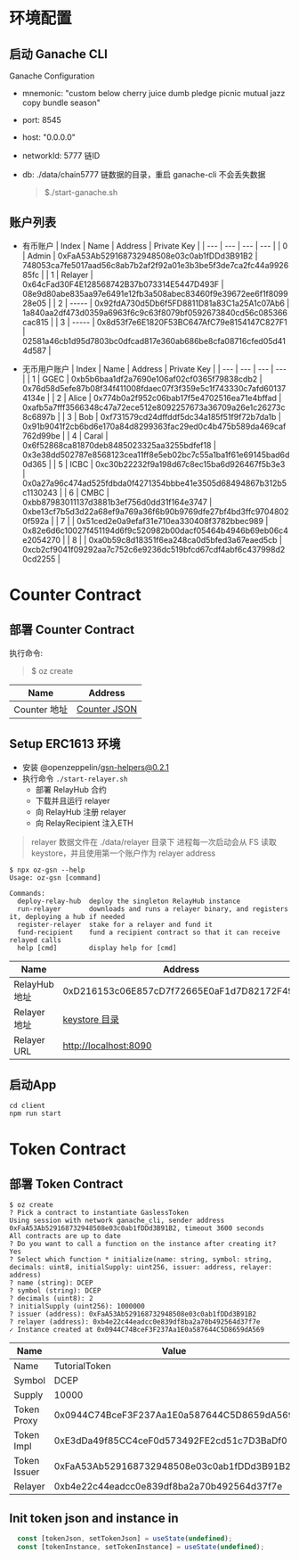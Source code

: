 # 环境配置
## 启动 Ganache CLI
Ganache Configuration

- mnemonic: "custom below cherry juice dumb pledge picnic mutual jazz copy bundle season"
- port: 8545 
- host: "0.0.0.0" 
- networkId: 5777      链ID
- db: ./data/chain5777 链数据的目录，重启 ganache-cli 不会丢失数据

  >  $./start-ganache.sh

## 账户列表
- 有币账户
| Index | Name | Address | Private Key |
| --- | --- | --- | --- |
| 0 | Admin   | 0xFaA53Ab529168732948508e03c0ab1fDDd3B91B2 | 748053ca7fe5017aad56c8ab7b2af2f92a01e3b3be5f3de7ca2fc44a992685fc |
| 1 | Relayer | 0x64cFad30F4E128568742B37b073314E5447D493F | 08e9d80abe835aa97e6491e12fb3a508abec83460f9e39672ee6f1f809928e05 |
| 2 | -----   | 0x92fdA730d5Db6f5FD8811D81a83C1a25A1c07Ab6 | 1a840aa2df473d0359a6963f6c9c63f8079bf0592673840cd56c085366cac815 |
| 3 | -----   | 0x8d53f7e6E1820F53BC647AfC79e8154147C827F1 | 02581a46cb1d95d7803bc0dfcad817e360ab686be8cfa08716cfed05d414d587 |

- 无币用户账户
| Index | Name | Address | Private Key |
| --- | --- | --- | --- |
| 1 | GGEC  | 0xb5b6baa1df2a7690e106af02cf0365f79838cdb2 | 0x76d58d5efe87b08f34f411008fdaec07f3f359e5c1f743330c7afd601374134e |
| 2 | Alice | 0x774b0a2f952c06bab17f5e4702516ea71e4bffad | 0xafb5a7fff3566348c47a72ece512e8092257673a36709a26e1c26273c8c6897b |
| 3 | Bob   | 0xf731579cd24dffddf5dc34a185f51f9f72b7da1b | 0x91b9041f2cb6bd6e170a84d8299363fac29ed0c4b475b589da469caf762d99be |
| 4 | Caral | 0x6f52868ca81870deb8485023325aa3255bdfef18 | 0x3e38dd502787e8568123cea11ff8e5eb02bc7c55a1ba1f61e69145bad6d0d365 |
| 5 | ICBC  | 0xc30b22232f9a198d67c8ec15ba6d926467f5b3e3 | 0x0a27a96c474ad525fdbda0f4271354bbbe41e3505d68494867b312b5c1130243 |
| 6 | CMBC  | 0xbb87983011137d3881b3ef756d0dd31f164e3747 | 0xbe13cf7b5d3d22a68ef9a769a36f6b90b9769dfe27bf4bd3ffc97048020f592a |
| 7 |  | 0x51ced2e0a9efaf31e710ea330408f3782bbec989 | 0x82e6d6c10027f451194d6f9c520982b00dacf05464b4946b69eb06c4e2054270 |
| 8 |  | 0xa0b59c8d18351f6ea248ca0d5bfed3a67eaed5cb | 0xcb2cf9041f09292aa7c752c6e9236dc519bfcd67cdf4abf6c437998d20cd2255 |


# Counter Contract
## 部署 Counter Contract
执行命令:
> $ oz create 

| Name | Address |
| --- | --- |
| Counter 地址 | [Counter JSON](./build/contracts/Counter.json) | 

## Setup ERC1613 环境
- 安装 @openzeppelin/gsn-helpers@0.2.1
- 执行命令 `./start-relayer.sh`
  - 部署 RelayHub 合约
  - 下载并且运行 relayer 
  - 向 RelayHub 注册 relayer
  - 向 RelayRecipient 注入ETH

> relayer 数据文件在 ./data/relayer 目录下 进程每一次启动会从 FS 读取 keystore，并且使用第一个账户作为 relayer address

  ```
  $ npx oz-gsn --help
  Usage: oz-gsn [command]

  Commands:
    deploy-relay-hub  deploy the singleton RelayHub instance
    run-relayer       downloads and runs a relayer binary, and registers it, deploying a hub if needed
    register-relayer  stake for a relayer and fund it
    fund-recipient    fund a recipient contract so that it can receive relayed calls
    help [cmd]        display help for [cmd]
  ```

| Name | Address |
| --- | --- |
| RelayHub 地址 | 0xD216153c06E857cD7f72665E0aF1d7D82172F494 | 
| Relayer 地址 | [keystore 目录](./data/relayer/keystore) | 
| Relayer URL | [http://localhost:8090](http://localhost:8090) |

## 启动App
  ```
  cd client
  npm run start
  ```
# Token Contract
## 部署 Token Contract
  ```
  $ oz create
  ? Pick a contract to instantiate GaslessToken
  Using session with network ganache_cli, sender address 0xFaA53Ab529168732948508e03c0ab1fDDd3B91B2, timeout 3600 seconds
  All contracts are up to date
  ? Do you want to call a function on the instance after creating it? Yes
  ? Select which function * initialize(name: string, symbol: string, decimals: uint8, initialSupply: uint256, issuer: address, relayer: address)
  ? name (string): DCEP
  ? symbol (string): DCEP
  ? decimals (uint8): 2
  ? initialSupply (uint256): 1000000
  ? issuer (address): 0xFaA53Ab529168732948508e03c0ab1fDDd3B91B2
  ? relayer (address): 0xb4e22c44eadcc0e839df8ba2a70b492564d37f7e
  ✓ Instance created at 0x0944C74BceF3F237Aa1E0a587644C5D8659dA569
  ```

| Name | Value |
| --- | --- |
| Name         | TutorialToken |
| Symbol       | DCEP |
| Supply       | 10000 |
| Token Proxy  | 0x0944C74BceF3F237Aa1E0a587644C5D8659dA569 |
| Token Impl   | 0xE3dDa49f85CC4ceF0d573492FE2cd51c7D3BaDf0 |
| Token Issuer | 0xFaA53Ab529168732948508e03c0ab1fDDd3B91B2 |
| Relayer      | 0xb4e22c44eadcc0e839df8ba2a70b492564d37f7e |

## Init token json and instance in <App>
```javascript
  const [tokenJson, setTokenJson] = useState(undefined);
  const [tokenInstance, setTokenInstance] = useState(undefined);
```
